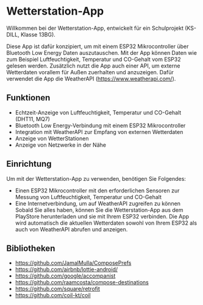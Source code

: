 # Wetterstation-App

Willkommen bei der Wetterstation-App, entwickelt für ein Schulprojekt (KS-DILL, Klasse 13BG).

Diese App ist dafür konzipiert, um mit einem ESP32 Mikrocontroller über Bluetooth Low Energy Daten auszutauschen.
Mit der App können Daten wie zum Beispiel Luftfeuchtigkeit, Temperatur und CO-Gehalt vom ESP32 gelesen werden.
Zusätzlich nutzt die App auch einer API, um externe Wetterdaten vorallem für Außen zuerhalten und anzuzeigen.
Dafür verwendet die App die WeatherAPI (https://www.weatherapi.com/).

## Funktionen
- Echtzeit-Anzeige von Luftfeuchtigkeit, Temperatur und CO-Gehalt (DHT11, MQ7)
- Bluetooth Low Energy-Verbindung mit einem ESP32 Mikrocontroller
- Integration mit WeatherAPI zur Empfang von externen Wetterdaten
- Anzeige von WetterStationen
- Anzeige von Netzwerke in der Nähe

## Einrichtung

Um mit der Wetterstation-App zu verwenden, benötigen Sie Folgendes:
- Einen ESP32 Mikrocontroller mit den erforderlichen Sensoren zur Messung von Luftfeuchtigkeit, Temperatur und CO-Gehalt
- Eine Internetverbindung, um auf WeatherAPI zugreifen zu können
Sobald Sie alles haben, können Sie die Wetterstation-App aus dem PlayStore herunterladen und sie mit Ihrem ESP32 verbinden.
Die App wird automatisch die aktuellen Wetterdaten sowohl von Ihrem ESP32 als auch von WeatherAPI abrufen und anzeigen.

## Bibliotheken
- https://github.com/JamalMulla/ComposePrefs
- https://github.com/airbnb/lottie-android/
- https://github.com/google/accompanist
- https://github.com/raamcosta/compose-destinations
- https://github.com/square/retrofit
- https://github.com/coil-kt/coil
